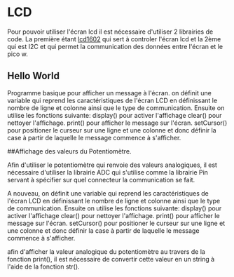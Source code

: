 # LCD 
Pour pouvoir utiliser l'écran lcd il est nécessaire d'utiliser 2 librairies de code. La première étant [lcd1602](Lib/LCD1602) qui sert à controler l'écran lcd et la 2ème qui est I2C et qui permet la communication des données entre l'écran et le pico w.

## Hello World

Programme basique pour afficher un message à l'écran. 
on définit une variable qui reprend les caractéristiques de l'écran LCD en définissant le nombre de ligne et colonne ainsi que le type de communication.
Ensuite on utilise les fonctions suivante:
display() pour activer l'affichage
clear() pour nettoyer l'affichage.
print() pour afficher le message sur l'écran.
setCursor() pour positioner le curseur sur une ligne et une colonne et donc définir la case à partir de laquelle le message commence à s'afficher.

##Affichage des valeurs du Potentiomètre.

Afin d'utiliser le potentiomètre qui renvoie des valeurs analogiques, il est nécessaire d'utiliser la librairie ADC qui s'utilise comme la librairie Pin servant à spécifier sur quel connecteur la communication se fait.

A nouveau, on définit une variable qui reprend les caractéristiques de l'écran LCD en définissant le nombre de ligne et colonne ainsi que le type de communication.
Ensuite on utilise les fonctions suivante:
display() pour activer l'affichage
clear() pour nettoyer l'affichage.
print() pour afficher le message sur l'écran.
setCursor() pour positioner le curseur sur une ligne et une colonne et donc définir la case à partir de laquelle le message commence à s'afficher.

afin d'afficher la valeur analogique du potentiomètre au travers de la fonction print(), il est nécessaire de convertir cette valeur en un string à l'aide de la fonction str().





